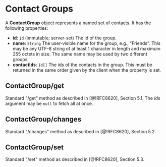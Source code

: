 # Contact Groups

A **ContactGroup** object represents a named set of contacts. It has the following properties:

- **id**: `Id` (immutable; server-set)
  The id of the group.
- **name**: `String`
  The user-visible name for the group, e.g., "Friends". This may be any UTF-8 string of at least 1 character in length and maximum 255 octets in size. The same name may be used by two different groups.
- **contactIds**: `Id[]`
  The ids of the contacts in the group. This must be returned in the same order given by the client when the property is set.

## ContactGroup/get

Standard "/get" method as described in [@!RFC8620], Section 5.1. The *ids* argument may be `null` to fetch all at once.

## ContactGroup/changes

Standard "/changes" method as described in [@!RFC8620], Section 5.2.

## ContactGroup/set

Standard "/set" method as described in [@!RFC8620], Section 5.3.

